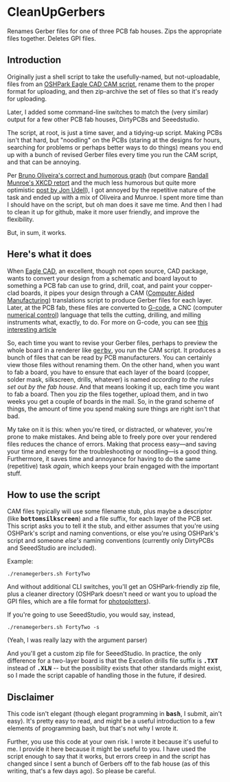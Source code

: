 # CleanUpGerbers
Renames Gerber files for one of three PCB fab houses. Zips the appropriate files together. Deletes GPI files.

<h2>Introduction</h2>

Originally just a shell script to take the usefully-named, but not-uploadable, files from an <a href="http://docs.oshpark.com/design-tools/eagle/generating-custom-gerbers/">OSHPark Eagle CAD CAM script</a>, rename them to the proper format for uploading, and then zip-archive the set of files so that it's ready for uploading. 

Later, I added some command-line switches to match the (very similar) output for a few other PCB fab houses, DirtyPCBs and Seeedstudio. 

The script, at root, is just a time saver, and a tidying-up script. Making PCBs isn't that hard, but "noodling" on the PCBs (staring at the designs for hours, searching for problems or perhaps better ways to do things) means you end up with a bunch of revised Gerber files every time you run the CAM script, and that can be annoying. 

Per <a href="https://plus.google.com/102451193315916178828/posts/MGxauXypb1Y">Bruno Oliveira's correct and humorous graph</a> (but compare <a href="http://xkcd.com/1319/">Randall Munroe's XKCD retort</a> and the much less humorous but quite more optimistic <a href="https://blog.jonudell.net/2012/01/09/another-way-to-think-about-geeks-and-repetitive-tasks/">post by Jon Udell</a>), I got annoyed by the repetitive nature of the task and ended up with a mix of Oliveira and Munroe. I spent more time than I should have on the script, but oh man does it save me time. And then I had to clean it up for github, make it more user friendly, and improve the flexibility.

But, in sum, it works. 

<h2>Here's what it does</h2>

When <a href="http://www.cadsoft.de">Eagle CAD</a>, an excellent, though not open source, CAD package, wants to convert your design from a schematic and board layout to something a PCB fab can use to grind, drill, coat, and paint your copper-clad boards, it pipes your design through a CAM (<a href="https://en.wikipedia.org/wiki/Computer-aided_manufacturing">Computer Aided Manufacturing</a>) translations script to produce Gerber files for each layer. Later, at the PCB fab, these files are converted to <a href="https://en.wikipedia.org/wiki/G-code">G-code</a>, a CNC (computer <a href="https://en.wikipedia.org/wiki/Numerical_control">numerical control</a>) language that tells the cutting, drilling, and milling instruments what, exactly, to do. For more on G-code, you can see <a href="http://cncutil.org/gcode-introduction.html">this interesting article</a>

So, each time you want to revise your Gerber files, perhaps to preview the whole board in a renderer like <a href="http://gerbv.geda-project.org"><tt>gerbv</tt></a>, you run the CAM script. It produces a bunch of files that can be read by PCB manufacturers. You can certainly view those files without renaming them. On the other hand, when you want to fab a board, you have to ensure that each layer of the board (copper, solder mask, silkscreen, drills, whatever) is named <i>according to the rules set out by the fab house</i>. And that means looking it up, each time you want to fab a board. Then you zip the files together, upload them, and in two weeks you get a couple of boards in the mail. So, in the grand scheme of things, the amount of time you spend making sure things are right isn't that bad. 

My take on it is this: when you're tired, or distracted, or whatever, you're prone to make mistakes. And being able to freely pore over your rendered files reduces the chance of errors. Making that process easy&mdash;and saving your time and energy for the troubleshooting or noodling&mdash;is a good thing. Furthermore, it saves time and annoyance for having to do the same (repetitive) task <i>again</i>, which keeps your brain engaged with the important stuff.

<h2>How to use the script</h2>

CAM files typically will use some filename stub, plus maybe a descriptor (like <b><tt>bottomsilkscreen</tt></b>) and a file suffix, for each layer of the PCB set. This script asks you to tell it the stub, and either assumes that you're using OSHPark's script and naming conventions, or else you're using OSHPark's script and someone <i>else's</i> naming conventions (currently only DirtyPCBs and SeeedStudio are included). 

Example:

```./renamegerbers.sh FortyTwo```

And without additional CLI switches, you'll get an OSHPark-friendly zip file, plus a cleaner directory (OSHPark doesn't need or want you to upload the GPI files, which are a file format for <a href="https://en.wikipedia.org/wiki/Photoplotter">photoplotters</a>). 

If you're going to use SeeedStudio, you would say, instead, 

```./renamegerbers.sh FortyTwo -s ```

(Yeah, I was really lazy with the argument parser)

And you'll get a custom zip file for SeeedStudio. In practice, the only difference for a two-layer board is that the Excellon drills file suffix is <b><tt>.TXT</tt></b> instead of <b><tt>.XLN</tt></b> -- but the possibility exists that other standards might exist, so I made the script capable of handling those in the future, if desired.

<H2>Disclaimer</H2>

This code isn't elegant (though elegant programming in <b><tt>bash</tt></b>, I submit, ain't easy). It's pretty easy to read, and might be a useful introduction to a few elements of programming bash, but that's not why I wrote it. 

Further, you use this code at your own risk. I wrote it because it's useful to me. I provide it here because it might be useful to you. I have used the script enough to say that it works, but errors creep in and the script has changed since I sent a bunch of Gerbers off to the fab house (as of this writing, that's a few days ago). So please be careful. 
